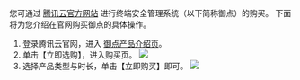 您可通过 [腾讯云官方网站](https://cloud.tencent.com/) 进行终端安全管理系统（以下简称御点）的购买。
下面将为您介绍在官网购买御点的具体操作。

1. 登录腾讯云官网，进入 [御点产品介绍页](https://cloud.tencent.com/product/tepm)。
2. 单击【立即选购】，进入购买页。
 ![](https://main.qcloudimg.com/raw/6ec6c3f37889a676a7757b19567f0eb1.png)
3. 选择产品类型与时长，单击【立即购买】即可。
![](https://main.qcloudimg.com/raw/4ce935dc3fa9a5a59841b8013d34d454.jpg)
